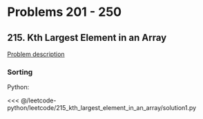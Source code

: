 # Problems 201 - 250

## 215. Kth Largest Element in an Array

[Problem description](https://leetcode.com/problems/kth-largest-element-in-an-array/)

### Sorting

Python:

<<< @/leetcode-python/leetcode/215_kth_largest_element_in_an_array/solution1.py
